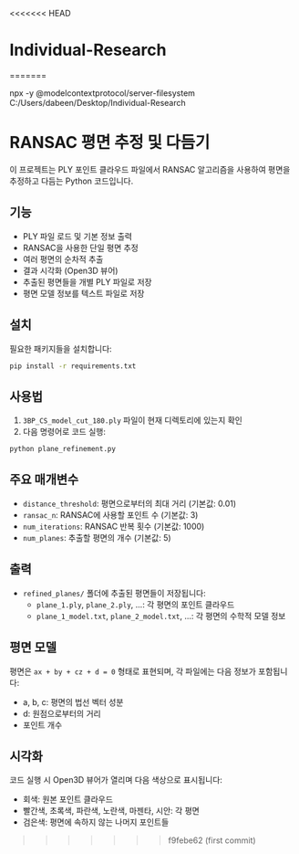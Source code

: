 <<<<<<< HEAD
# Individual-Research
=======


npx -y @modelcontextprotocol/server-filesystem C:/Users/dabeen/Desktop/Individual-Research 

# RANSAC 평면 추정 및 다듬기

이 프로젝트는 PLY 포인트 클라우드 파일에서 RANSAC 알고리즘을 사용하여 평면을 추정하고 다듬는 Python 코드입니다.

## 기능

- PLY 파일 로드 및 기본 정보 출력
- RANSAC을 사용한 단일 평면 추정
- 여러 평면의 순차적 추출
- 결과 시각화 (Open3D 뷰어)
- 추출된 평면들을 개별 PLY 파일로 저장
- 평면 모델 정보를 텍스트 파일로 저장

## 설치

필요한 패키지들을 설치합니다:

```bash
pip install -r requirements.txt
```

## 사용법

1. `3BP_CS_model_cut_180.ply` 파일이 현재 디렉토리에 있는지 확인
2. 다음 명령어로 코드 실행:

```bash
python plane_refinement.py
```

## 주요 매개변수

- `distance_threshold`: 평면으로부터의 최대 거리 (기본값: 0.01)
- `ransac_n`: RANSAC에 사용할 포인트 수 (기본값: 3)
- `num_iterations`: RANSAC 반복 횟수 (기본값: 1000)
- `num_planes`: 추출할 평면의 개수 (기본값: 5)

## 출력

- `refined_planes/` 폴더에 추출된 평면들이 저장됩니다:
  - `plane_1.ply`, `plane_2.ply`, ...: 각 평면의 포인트 클라우드
  - `plane_1_model.txt`, `plane_2_model.txt`, ...: 각 평면의 수학적 모델 정보

## 평면 모델

평면은 `ax + by + cz + d = 0` 형태로 표현되며, 각 파일에는 다음 정보가 포함됩니다:
- a, b, c: 평면의 법선 벡터 성분
- d: 원점으로부터의 거리
- 포인트 개수

## 시각화

코드 실행 시 Open3D 뷰어가 열리며 다음 색상으로 표시됩니다:
- 회색: 원본 포인트 클라우드
- 빨간색, 초록색, 파란색, 노란색, 마젠타, 시안: 각 평면
- 검은색: 평면에 속하지 않는 나머지 포인트들 
>>>>>>> f9febe62 (first commit)
